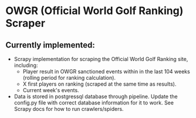 # OWGR (Official World Golf Ranking) Scraper

## Currently implemented:
 - Scrapy implementation for scraping the Official World Golf Ranking site, including:
   -  Player result in OWGR sanctioned events within in the last 104 weeks (rolling period for ranking calculation).
   -  X first players on ranking (scraped at the same time as results).
   -  Current week's events.
 -  Data is stored in postgressql database through pipeline. Update the config.py file with correct database information for it to work. See Scrapy docs for how to run crawlers/spiders.

